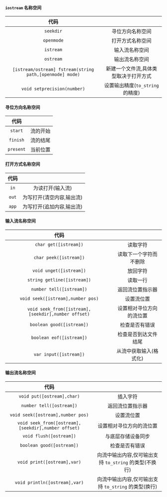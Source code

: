 #### `iostream` 名称空间

代码|<p/>
:---:|:---:
`seekdir`|寻位方向名称空间
`openmode`|打开方式名称空间
`istream`|输入流名称空间
`ostream`|输出流名称空间
`[istream/ostream] fstream(string path,[openmode] mode)`|新建一个文件流,具体类型取决于打开方式
`void setprecision(number)`|设置输出精度(`to_string` 的精度)

#### 寻位方向名称空间

代码|<p/>
:---:|:---:
`start`|流的开始
`finish`|流的结尾
`present`|当前位置

#### 打开方式名称空间

代码|<p/>
:---:|:---:
`in`|为读打开(输入流)
`out`|为写打开(清空内容,输出流)
`app`|为写打开(追加内容,输出流)

#### 输入流名称空间

代码|<p/>
:---:|:---:
`char get([istream])`|读取字符
`char peek([istream])`|读取下一个字符而不删除
`void unget([istream])`|放回字符
`string getline([istream])`|读取一行
`number tell([istream])`|返回流位置指示器
`void seek([istream],number pos)`|设置流位置
`void seek_from([istream],[seekdir],number offset)`|设置相对寻位方向的流位置
`boolean good([istream])`|检查是否有错误
`boolean eof([istream])`|检查是否到达文件结尾
`var input([istream])`|从流中获取输入(格式化)

#### 输出流名称空间

代码|<p/>
:---:|:---:
`void put([ostream],char)`|插入字符
`number tell([ostream])`|返回流位置指示器
`void seek([ostream],number pos)`|设置流位置
`void seek_from([ostream],[seekdir],number offset)`|设置相对寻位方向的流位置
`void flush([ostream])`|与底层存储设备同步
`boolean good([ostream])`|检查是否有错误
`void print([ostream],var)`|向流中输出内容,仅可输出支持 `to_string` 的类型(不换行)
`void println([ostream],var)`|向流中输出内容,仅可输出支持 `to_string` 的类型(换行)